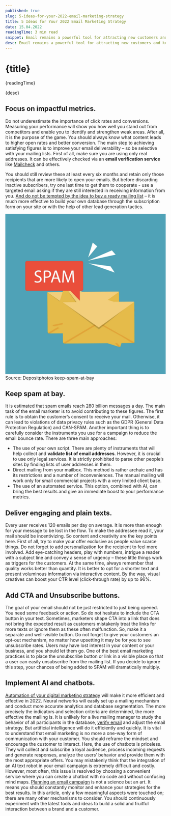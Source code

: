 ```yaml
---
published: true
slug: 5-ideas-for-your-2022-email-marketing-strategy
title: 5 Ideas for Your 2022 Email Marketing Strategy
date: 15.04.2022
readingTime: 3 min read
snippet: Email remains a powerful tool for attracting new customers and keeping old customers loyal. The number of daily sent and received emails reached a fabulous 333.2 billion in 2022. Just imagine how effectively you can boost your business today by incorporating the right email strategy. However, you need to continuously adapt to the times and opt for the most effective strategy to give a more significant boost to your email campaigns. So what may help kickstart this year? Here are some ideas to experiment with.
desc: Email remains a powerful tool for attracting new customers and keeping old customers loyal. The number of daily sent and received emails reached a fabulous 333.2 billion in 2022. Just imagine how effectively you can boost your business today by incorporating the right email strategy. However, you need to continuously adapt to the times and opt for the most effective strategy to give a more significant boost to your email campaigns. So what may help kickstart this year? Here are some ideas to experiment with.
---
```


<script context="module">
  import img from "./keep-spam-at-bay.png?format=webp;jpg;png;avif&srcset";
  import thumbnail from "./keep-spam-at-bay.png";

  metadata.image= img;
  metadata.thumbnail = thumbnail;
</script>

# {title}

{readingTime}

{desc}

## Focus on impactful metrics.

Do not underestimate the importance of click rates and conversions. Measuring your performance will show you how well you stand out from competitors and enable you to identify and strengthen weak areas. After all, it is the purpose of the game. You should always know what content leads to higher open rates and better conversion. The main step to achieving satisfying figures is to improve your email deliverability – so be selective with your mailing lists. First of all, make sure you are using only real addresses. It can be effectively checked via an **email verification service** like [Mailcheck](https://mailcheck.co/) and others.

You should still review these at least every six months and retain only those recipients that are more likely to open your emails. But before discarding inactive subscribers, try one last time to get them to cooperate - use a targeted email asking if they are still interested in receiving information from you. [And do not be tempted by the idea to buy a ready mailing list](/blog/want-to-buy-an-email-list-we-have-6-reasons-not-to) – it is much more effective to build your own database through the subscription form on your site or with the help of other lead generation tactics.

![keep-spam-at-bay](./keep-spam-at-bay.png?format=webp;jpg;png;avif&srcset)
Source: Depositphotos keep-spam-at-bay

## Keep spam at bay.

It is estimated that spam emails reach 280 billion messages a day. The main task of the email marketer is to avoid contributing to these figures. The first rule is to obtain the customer’s consent to receive your mail. Otherwise, it can lead to violations of data privacy rules such as the GDPR (General Data Protection Regulation) and CAN-SPAM. Another important thing is to carefully consider the instruments you use for a campaign to reduce the email bounce rate. There are three main approaches:

- The use of your own script. There are plenty of instruments that will help collect and **validate list of email addresses**. However, it is crucial to use only legal services. It is strictly prohibited to parse other people’s sites by finding lists of user addresses in them.
- Direct mailing from your mailbox. This method is rather archaic and has its restrictions and a number of inconveniences. The manual mailing will work only for small commercial projects with a very limited client base.
- The use of an automated service. This option, combined with AI, can bring the best results and give an immediate boost to your performance metrics.

## Deliver engaging and plain texts.

Every user receives 120 emails per day on average. It is more than enough for your message to be lost in the flow. To make the addressee read it, your mail should be incentivizing. So content and creativity are the key points here. First of all, try to make your offer exclusive as people value scarce things. Do not forget to add personalization for the recipient to feel more involved. Add eye-catching headers, play with numbers, intrigue a reader with a subject line and convey a sense of urgency – these little things work as triggers for the customers.
At the same time, always remember that quality works better than quantity. It is better to opt for a shorter text and present voluminous information via interactive content. By the way, visual creatives can boost your CTR level (click-through rate) by up to 96%.

## Add CTA and Unsubscribe buttons.

The goal of your email should not be just restricted to just being opened. You need some feedback or action. So do not hesitate to include the CTA button in your text. Sometimes, marketers shape CTA into a link that does not bring the expected result as customers mistakenly treat the links for more texts or ignore them as these often malfunction. So, make it a separate and well-visible button.
Do not forget to give your customers an opt-out mechanism, no matter how upsetting it may be for you to see unsubscribe rates. Users may have lost interest in your content or your business, and you should let them go. One of the best email marketing practices is to place the unsubscribe button or link in a visible place so that a user can easily unsubscribe from the mailing list. If you decide to ignore this step, your chances of being added to SPAM will dramatically multiply.

## Implement AI and chatbots.

[Automation of your digital marketing strategy](/blog/great-ideas-for-your-email-marketing-strategy) will make it more efficient and effective in 2022. Neural networks will easily set up a mailing mechanism and conduct more accurate analytics and database segmentation. The more precisely the indicators and selection criteria are determined, the more effective the mailing is. It is unlikely for a live mailing manager to study the behavior of all participants in the database, [verify email](https://mailcheck.co/) and adjust the email strategy. But artificial intelligence will do it efficiently and quickly.
It is vital to understand that email marketing is no more a one-way form of communication with your customer. You should reframe the mindset and encourage the customer to interact. Here, the use of chatbots is priceless. They will collect and subscribe a loyal audience, process incoming requests and generate responses, analyze the users’ behavior and provide them with the most appropriate offers. You may mistakenly think that the integration of an AI text robot in your email campaign is extremely difficult and costly. However, most often, this issue is resolved by choosing a convenient service where you can create a chatbot with no code and without confusing mind maps.
[Planning an email campaign](/blog/email-marketing-campaign-metrics) is not a science but an art. It means you should constantly monitor and enhance your strategies for the best results. In this article, only a few meaningful aspects were touched on; there are many other mechanisms to consider. You should continuously experiment with the latest tools and ideas to build a solid and fruitful interaction between a brand and a customer.
